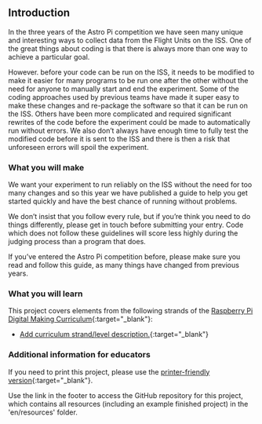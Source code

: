 ## Introduction

In the three years of the Astro Pi competition we have seen many unique and interesting ways to collect data from the Flight Units on the ISS. One of the great things about coding is that there is always more than one way to achieve a particular goal.

However. before your code can be run on the ISS, it needs to be modified to make it easier for many programs to be run one after the other without the need for anyone to manually start and end the experiment.  Some of the coding approaches used by previous teams have made it super easy to make these changes and re-package the software so that it can be run on the ISS. Others have been more complicated and required significant rewrites of the  code before the experiment could be made to automatically run without errors. We also don’t always have enough time to fully test the modified code before it is sent to the ISS and there is then a risk that unforeseen errors will spoil the experiment.

### What you will make

We want your experiment to run reliably on the ISS without the need for too many changes and so this year we have published a guide to help you get started quickly and have the best chance of running without problems.

We don’t insist that you follow every rule, but if you’re think you need to do things differently, please get in touch before submitting your entry.  Code which does not follow these guidelines will score less highly during the judging process than a program that does.

If you’ve entered the Astro Pi competition before, please make sure you read and follow this guide, as many things have changed from previous years.


### What you will learn

This project covers elements from the following strands of the [Raspberry Pi Digital Making Curriculum](http://rpf.io/curriculum){:target="_blank"}:

+ [Add curriculum strand/level description.](https://www.raspberrypi.org/curriculum/strand/level){:target="_blank"}

### Additional information for educators

If you need to print this project, please use the [printer-friendly version](https://projects.raspberrypi.org/en/projects/project-name/print){:target="_blank"}.

Use the link in the footer to access the GitHub repository for this project, which contains all resources (including an example finished project) in the 'en/resources' folder.
